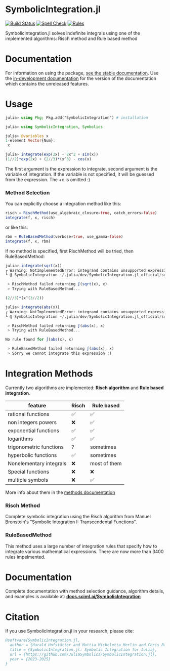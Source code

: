 # SymbolicIntegration.jl

[![Build Status](https://github.com/JuliaSymbolics/SymbolicIntegration.jl/actions/workflows/ci.yml/badge.svg?branch=main)](https://github.com/JuliaSymbolics/SymbolicIntegration.jl/actions/workflows/ci.yml?query=branch%3Amain)
[![Spell Check](https://github.com/JuliaSymbolics/SymbolicIntegration.jl/actions/workflows/spellcheck.yml/badge.svg?branch=main)](https://github.com/JuliaSymbolics/SymbolicIntegration.jl/actions/workflows/spellcheck.yml)
[![Rules](https://img.shields.io/badge/dynamic/json?url=https://raw.githubusercontent.com/JuliaSymbolics/SymbolicIntegration.jl/main/.github/badges/rules-count.json&query=$.message&label=Total%20rules&color=blue)](https://github.com/JuliaSymbolics/SymbolicIntegration.jl)


SymbolicIntegration.jl solves indefinite integrals using one of the implemented algorithms: Risch method and Rule based method

# Documentation

For information on using the package,
[see the stable documentation](https://docs.sciml.ai/SymbolicIntegration/stable/). Use the
[in-development documentation](https://docs.sciml.ai/SymbolicIntegration/dev/) for the version of
the documentation which contains the unreleased features.

# Usage

```julia
julia> using Pkg; Pkg.add("SymbolicIntegration") # installation

julia> using SymbolicIntegration, Symbolics

julia> @variables x
1-element Vector{Num}:
 x

julia> integrate(exp(2x) + 2x^2 + sin(x))
(1//2)*exp(2x) + (2//3)*(x^3) - cos(x)
```
The first argument is the expression to integrate, second argument is the variable of integration. If the variable is not specified, it will be guessed from the expression. The +c is omitted :)

### Method Selection

You can explicitly choose a integration method like this:
```julia
risch = RischMethod(use_algebraic_closure=true, catch_errors=false)
integrate(f, x, risch)
```
or like this:
```julia
rbm = RuleBasedMethod(verbose=true, use_gamma=false)
integrate(f, x, rbm)
```

If no method is specified, first RischMethod will be tried, then RuleBasedMethod:
```julia
julia> integrate(sqrt(x))
┌ Warning: NotImplementedError: integrand contains unsupported expression sqrt(x)
└ @ SymbolicIntegration ~/.julia/dev/SymbolicIntegration.jl_official/src/methods/risch/frontend.jl:826

 > RischMethod failed returning ∫(sqrt(x), x) 
 > Trying with RuleBasedMethod...

(2//3)*(x^(3//2))
```
```julia
julia> integrate(abs(x))
┌ Warning: NotImplementedError: integrand contains unsupported expression abs(x)
└ @ SymbolicIntegration ~/.julia/dev/SymbolicIntegration.jl_official/src/methods/risch/frontend.jl:826

 > RischMethod failed returning ∫(abs(x), x) 
 > Trying with RuleBasedMethod...

No rule found for ∫(abs(x), x)

 > RuleBasedMethod failed returning ∫(abs(x), x) 
 > Sorry we cannot integrate this expression :(

```


# Integration Methods
Currently two algorithms are implemented: **Risch algorithm** and **Rule based integration**.

feature | Risch | Rule based
--------|-------|-----------
rational functions | ✅ | ✅
non integers powers | ❌ | ✅
exponential functions | ✅ | ✅
logarithms  | ✅ | ✅
trigonometric functions | ? | sometimes
hyperbolic functions  | ✅ | sometimes
Nonelementary integrals | ❌ | most of them
Special functions | ❌ | ❌
multiple symbols | ❌ | ✅

More info about them in the [methods documentation](https://docs.sciml.ai/SymbolicIntegration/dev/methods/overview/)

### Risch Method
Complete symbolic integration using the Risch algorithm from Manuel Bronstein's "Symbolic Integration I: Transcendental Functions".

### RuleBasedMethod

This method uses a large number of integration rules that specify how to integrate various mathematical expressions. There are now more than 3400 rules impelmented.

# Documentation

Complete documentation with method selection guidance, algorithm details, and examples is available at:
**[docs.sciml.ai/SymbolicIntegration](docs.sciml.ai/SymbolicIntegration/dev/)**


# Citation

If you use SymbolicIntegration.jl in your research, please cite:

```bibtex
@software{SymbolicIntegration.jl,
  author = {Harald Hofstätter and Mattia Micheletta Merlin and Chris Rackauckas},
  title = {SymbolicIntegration.jl: Symbolic Integration for Julia},
  url = {https://github.com/JuliaSymbolics/SymbolicIntegration.jl},
  year = {2023-2025}
}
```

